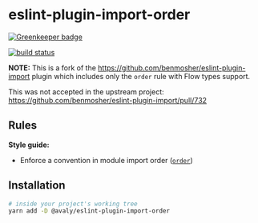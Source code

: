 # eslint-plugin-import-order

[![Greenkeeper badge](https://badges.greenkeeper.io/avaly/eslint-plugin-import-order.svg)](https://greenkeeper.io/)

[![build status](https://travis-ci.org/avaly/eslint-plugin-import-order.svg?branch=master)](https://travis-ci.org/avaly/eslint-plugin-import-order)

**NOTE:** This is a fork of the https://github.com/benmosher/eslint-plugin-import plugin which includes only the `order` rule with Flow types support.

This was not accepted in the upstream project: https://github.com/benmosher/eslint-plugin-import/pull/732

## Rules

**Style guide:**

* Enforce a convention in module import order ([`order`])

[`order`]: ./docs/rules/order.md

## Installation

```sh
# inside your project's working tree
yarn add -D @avaly/eslint-plugin-import-order
```
